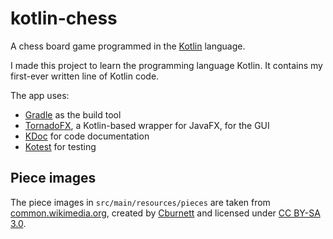 # kotlin-chess

A chess board game programmed in the [Kotlin](https://kotlinlang.org) language.

I made this project to learn the programming language Kotlin. It contains my first-ever written line of Kotlin code.

The app uses:
- [Gradle](https://gradle.org/) as the build tool
- [TornadoFX](https://tornadofx.io/), a Kotlin-based wrapper for JavaFX, for the GUI
- [KDoc](https://kotlinlang.org/docs/kotlin-doc.html#kdoc-syntax) for code documentation
- [Kotest](https://kotest.io/) for testing

## Piece images

The piece images in `src/main/resources/pieces` are taken from [common.wikimedia.org](https://commons.wikimedia.org/wiki/Category:SVG_chess_pieces), created by [Cburnett](https://commons.wikimedia.org/wiki/User:Cburnett) and licensed under [CC BY-SA 3.0](https://creativecommons.org/licenses/by-sa/3.0/).  